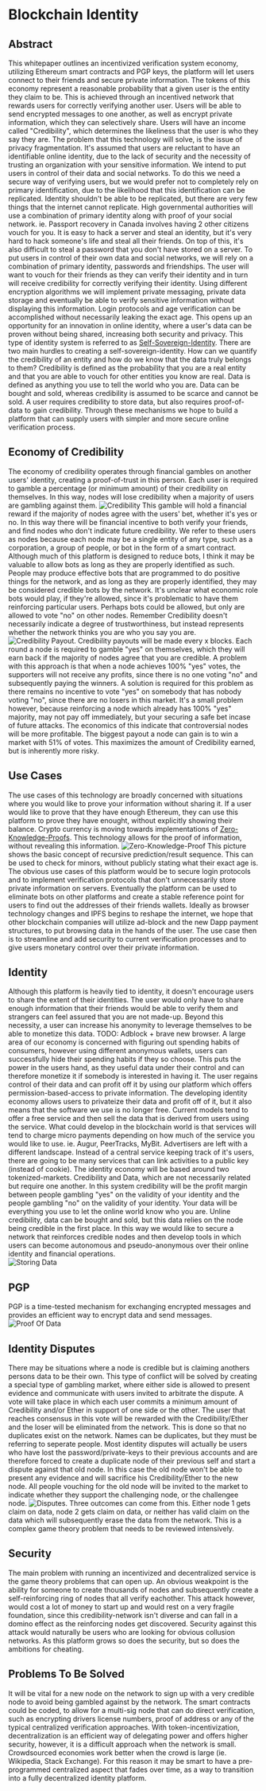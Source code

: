 # Blockchain Identity


## Abstract
This whitepaper outlines an incentivized verification system economy, utilizing Ethereum smart contracts and PGP keys, the platform will let users connect to their friends and secure private information. The tokens of this economy represent a reasonable probability that a given user is the entity they claim to be. This is achieved through an incentived network that rewards users for correctly verifying another user. Users will be able to send encrypted messages to one another, as well as encrypt private information, which they can selectively share. Users will have an income called "Credibility", which determines the likeliness that the user is who they say they are. The problem that this technology will solve, is the issue of privacy fragmentation. It's assumed that users are reluctant to have an identifiable online identity, due to the lack of security and the necessity of trusting an organization with your sensitive information. We intend to put users in control of their data and social networks. To do this we need a secure way of verifying users, but we would prefer not to completely rely on primary identification, due to the likelihood that this identification can be replicated. Identity shouldn't be able to be replicated, but there are very few things that the internet cannot replicate. High governmental authorities will use a combination of primary identity along with proof of your social network. ie. Passport recovery in Canada involves having 2 other citizens vouch for you. It is easy to hack a server and steal an identity, but it's very hard to hack someone's life and steal all their friends. On top of this, it's also difficult to steal a password that you don't have stored on a server. To put users in control of their own data and social networks, we will rely on a combination of primary identity, passwords and friendships. The user will want to vouch for their friends as they can verify their identity and in turn will receive credibility for correctly verifying their identity. Using different encryption algorithms we will implement private messaging, private data storage and eventually be able to verify sensitive information without displaying this information. Login protocols and age verification can be accomplished without necessarily leaking the exact age. This opens up an opportunity for an innovation in online identity, where a user's data can be proven without being shared, increasing both security and privacy. This type of identity system is referred to as [Self-Sovereign-Identity](http://www.coindesk.com/path-self-sovereign-identity/). There are two main hurdles to creating a self-sovereign-identity. How can we quantify the credibility of an entity and how do we know that the data truly belongs to them?  Credibility is defined as the probability that you are a real entity and that you are able to vouch for other entities you know are real. Data is defined as anything you use to tell the world who you are. Data can be bought and sold, whereas credibility is assumed to be scarce and cannot be sold.  A user requires credibility to store data, but also requires proof-of-data to gain credibility. Through these mechanisms we hope to build a platform that can supply users with simpler and more secure online verification process. 

## Economy of Credibility
The economy of credibility operates through financial gambles on another users' identity, creating a proof-of-trust in this person. Each user is required to gamble a percentage (or minimum amount) of their credibility on themselves. In this way, nodes will lose credibility when a majority of users are gambling against them. 
![Credibility](https://github.com/kyledewy/BlockchainVerify/blob/master/charts/credibilitymarket.png)
This gamble will hold a financial reward if the majority of nodes agree with the users' bet, whether it's yes or no. In this way there will be financial incentive to both verify your friends, and find nodes who don't indicate future credibility.  We refer to these users as nodes because each node may be a single entity of any type, such as a corporation, a group of people, or bot in the form of a smart contract. Although much of this platform is designed to reduce bots, I think it may be valuable to allow bots as long as they are properly identified as such. People may produce effective bots that are programmed to do positive things for the network, and as long as they are properly identified, they may be considered credible bots by the network. It's unclear what economic role bots would play, if they're allowed, since it's problematic to have them reinforcing particular users. Perhaps bots could be allowed, but only are allowed to vote "no" on other nodes. Remember Credibility doesn't necessarily indicate a degree of trustworthiness, but instead represents whether the network thinks you are who you say you are.
![Credibility Payout](https://github.com/kyledewy/BlockchainVerify/blob/master/charts/credibilitypayout.png). Credibility payouts will be made every x blocks. Each round a node is required to gamble "yes" on themselves, which they will earn back if the majority of nodes agree that you are credible. A problem with this approach is that when a node achieves 100% "yes" votes, the supporters will not receive any profits, since there is no one voting "no" and subsequently paying the winners. A solution is required for this problem as there remains no incentive to vote "yes" on somebody that has nobody voting "no", since there are no losers in this market. It's a small problem however, because reinforcing a node which already has 100% "yes" majority, may not pay off immediately, but your securing a safe bet incase of future attacks. The economics of this indicate that controversial nodes will be more profitable. The biggest payout a node can gain is to win a market with 51% of votes. This maximizes the amount of Credibility earned, but is inherently more risky. 

## Use Cases
The use cases of this technology are broadly concerned with situations where you would like to prove your information without sharing it. If a user would like to prove that they have enough Ethereum, they can use this platform to prove they have enought, without explicitly showing their balance. Crypto currency is moving towards implementations of [Zero-Knowledge-Proofs](https://en.wikipedia.org/wiki/Zero-knowledge_proof). This technology allows for the proof of information, without revealing this information. ![Zero-Knowledge-Proof](https://github.com/kyledewy/BlockchainVerify/blob/master/charts/zeroknowledge.png) This picture shows the basic concept of recursive prediction/result sequence. This can be used to check for minors, without publicly stating what their exact age is. The obvious use cases of this platform would be to secure login protocols and to implement verification protocols that don't unnecessarily store private information on servers. Eventually the platform can be used to eliminate bots on other platforms and create a stable reference point for users to find out the addresses of their friends wallets. Ideally as browser technology changes and IPFS begins to reshape the internet, we hope that other blockchain companies will utilize ad-block and the new Dapp payment structures, to put browsing data in the hands of the user. The use case then is to streamline and add security to current verification processes and to give users monetary control over their private information.


## Identity
Although this platform is heavily tied to identity, it doesn't encourage users to share the extent of their identities. The user would only have to share enough information that their friends would be able to verify them and strangers can feel assured that you are not made-up. Beyond this necessity, a user can increase his anonymity to leverage themselves to be able to monetize this data. TODO: Adblock + brave new browser. 
A large area of our economy is concerned with figuring out spending habits of consumers, however using different anonymous wallets, users can successfully hide their spending habits if they so choose. This puts the power in the users hand, as they useful data under their control and can therefore monetize it if somebody is interested in having it. The user regains control of their data and can profit off it by using our platform which offers permission-based-access to private information. The developing identity economy allows users to privateize their data and profit off of it, but it also means that the software we use is no longer free. Current models tend to offer a free service and then sell the data that is derived from users using the service. What could develop in the blockchain world is that services will tend to charge micro payments depending on how much of the service you would like to use. ie. Augur, PeerTracks, MyBit. Advertisers are left with a different landscape. Instead of a central service keeping track of it's users, there are going to be many services that can link activities to a public key (instead of cookie). The identity economy will be based around two tokenized-markets. Credibility and Data, which are not necessarily related but require one another. In this system credibility will be the profit margin between people gambling "yes" on the validity of your identity and the people gambling "no" on the validity of your identity. Your data will be everything you use to let the online world know who you are. Unline credibility, data can be bought and sold, but this data relies on the node being credible in the first place. In this way we would like to secure a network that reinforces credible nodes and then develop tools in which users can become autonomous and pseudo-anonymous over their online identity and financial operations.  
![Storing Data](https://github.com/kyledewy/BlockchainVerify/blob/master/charts/storingData.png)

## PGP
PGP is a time-tested mechanism for exchanging encrypted messages and provides an efficient way to encrypt data and send messages.
![Proof Of Data](https://github.com/kyledewy/BlockchainVerify/blob/master/charts/pgpProof.png)


## Identity Disputes
There may be situations where a node is credible but is claiming anothers persons data to be their own. This type of conflict will be solved by creating a special type of gambling market, where either side is allowed to present evidence and communicate with users invited to arbitrate the dispute. A vote will take place in which each user commits a minimum amount of Credibility and/or Ether in support of one side or the other. The user that reaches consensus in this vote will be rewarded with the Credibility/Ether and the loser will be eliminated from the network. This is done so that no duplicates exist on the network. Names can be duplicates, but they must be referring to seperate people. Most identity disputes will actually be users who have lost the password/private-keys to their previous accounts and are therefore forced to create a duplicate node of their previous self and start a dispute against that old node. In this case the old node won't be able to present any evidence and will sacrifice his Credibility/Ether to the new node. All people vouching for the old node will be invited to the market to indicate whether they support the challenging node, or the challengee node. ![Disputes](https://github.com/kyledewy/BlockchainVerify/blob/master/charts/disputes.png). Three outcomes can come from this. Either node 1 gets claim on data, node 2 gets claim on data, or neither has valid claim on the data which will subsequently erase the data from the network. This is a complex game theory problem that needs to be reviewed intensively. 


## Security 
The main problem with running an incentivized and decentralized service is the game theory problems that can open up. An obvious weakpoint is the ability for someone to create thousands of nodes and subsequently create a self-reinforcing ring of nodes that all verify eachother. This attack however, would cost a lot of money to start up and would rest on a very fragile foundation, since this credibility-network isn't diverse and can fall in a domino effect as the reinforcing nodes get discovered. Security against this attack would naturally be users who are looking for obvious collusion networks. As this platform grows so does the security, but so does the ambitions for cheating. 



## Problems To Be Solved
It will be vital for a new node on the network to sign up with a very credible node to avoid being gambled against by the network. The smart contracts could be coded, to allow for a multi-sig node that can do direct verification, such as encrypting drivers license numbers, proof of address or any of the typical centralized verification approaches. With token-incentivization, decentralization is an efficient way of delegating power and offers higher security, however, it is a difficult approach when the network is small. Crowdsourced economies work better when the crowd is large (ie. Wikipedia, Stack Exchange). For this reason it may be smart to have a pre-programmed centralized aspect that fades over time, as a way to transition into a fully decentralized identity platform. 